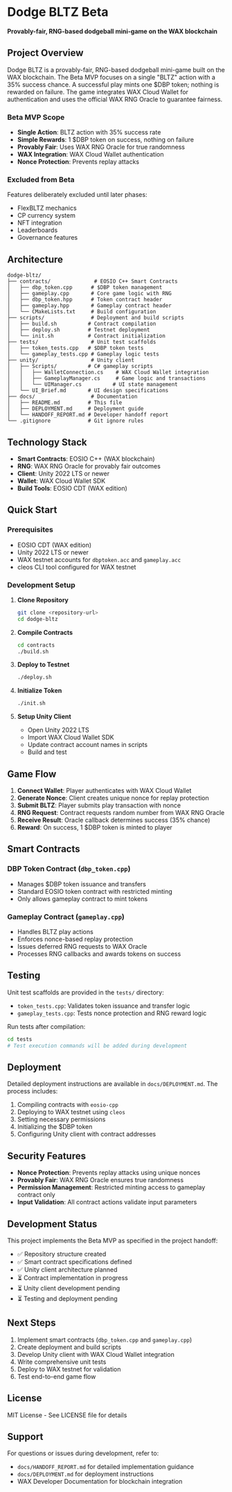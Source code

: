 # Dodge BLTZ Beta

**Provably-fair, RNG-based dodgeball mini-game on the WAX blockchain**

## Project Overview

Dodge BLTZ is a provably-fair, RNG-based dodgeball mini-game built on the WAX blockchain. The Beta MVP focuses on a single "BLTZ" action with a 35% success chance. A successful play mints one $DBP token; nothing is rewarded on failure. The game integrates WAX Cloud Wallet for authentication and uses the official WAX RNG Oracle to guarantee fairness.

### Beta MVP Scope

- **Single Action**: BLTZ action with 35% success rate
- **Simple Rewards**: 1 $DBP token on success, nothing on failure
- **Provably Fair**: Uses WAX RNG Oracle for true randomness
- **WAX Integration**: WAX Cloud Wallet authentication
- **Nonce Protection**: Prevents replay attacks

### Excluded from Beta

Features deliberately excluded until later phases:
- FlexBLTZ mechanics
- CP currency system
- NFT integration
- Leaderboards
- Governance features

## Architecture

```
dodge-bltz/
├── contracts/              # EOSIO C++ Smart Contracts
│   ├── dbp_token.cpp      # $DBP token management
│   ├── gameplay.cpp       # Core game logic with RNG
│   ├── dbp_token.hpp      # Token contract header
│   ├── gameplay.hpp       # Gameplay contract header
│   └── CMakeLists.txt     # Build configuration
├── scripts/               # Deployment and build scripts
│   ├── build.sh          # Contract compilation
│   ├── deploy.sh         # Testnet deployment
│   └── init.sh           # Contract initialization
├── tests/                 # Unit test scaffolds
│   ├── token_tests.cpp   # $DBP token tests
│   └── gameplay_tests.cpp # Gameplay logic tests
├── unity/                 # Unity client
│   ├── Scripts/          # C# gameplay scripts
│   │   ├── WalletConnection.cs    # WAX Cloud Wallet integration
│   │   ├── GameplayManager.cs     # Game logic and transactions
│   │   └── UIManager.cs          # UI state management
│   └── UI_Brief.md       # UI design specifications
├── docs/                  # Documentation
│   ├── README.md         # This file
│   ├── DEPLOYMENT.md     # Deployment guide
│   └── HANDOFF_REPORT.md # Developer handoff report
└── .gitignore            # Git ignore rules
```

## Technology Stack

- **Smart Contracts**: EOSIO C++ (WAX blockchain)
- **RNG**: WAX RNG Oracle for provably fair outcomes
- **Client**: Unity 2022 LTS or newer
- **Wallet**: WAX Cloud Wallet SDK
- **Build Tools**: EOSIO CDT (WAX edition)

## Quick Start

### Prerequisites

- EOSIO CDT (WAX edition)
- Unity 2022 LTS or newer
- WAX testnet accounts for `dbptoken.acc` and `gameplay.acc`
- cleos CLI tool configured for WAX testnet

### Development Setup

1. **Clone Repository**
   ```bash
   git clone <repository-url>
   cd dodge-bltz
   ```

2. **Compile Contracts**
   ```bash
   cd contracts
   ./build.sh
   ```

3. **Deploy to Testnet**
   ```bash
   ./deploy.sh
   ```

4. **Initialize Token**
   ```bash
   ./init.sh
   ```

5. **Setup Unity Client**
   - Open Unity 2022 LTS
   - Import WAX Cloud Wallet SDK
   - Update contract account names in scripts
   - Build and test

## Game Flow

1. **Connect Wallet**: Player authenticates with WAX Cloud Wallet
2. **Generate Nonce**: Client creates unique nonce for replay protection
3. **Submit BLTZ**: Player submits play transaction with nonce
4. **RNG Request**: Contract requests random number from WAX RNG Oracle
5. **Receive Result**: Oracle callback determines success (35% chance)
6. **Reward**: On success, 1 $DBP token is minted to player

## Smart Contracts

### DBP Token Contract (`dbp_token.cpp`)
- Manages $DBP token issuance and transfers
- Standard EOSIO token contract with restricted minting
- Only allows gameplay contract to mint tokens

### Gameplay Contract (`gameplay.cpp`)
- Handles BLTZ play actions
- Enforces nonce-based replay protection
- Issues deferred RNG requests to WAX Oracle
- Processes RNG callbacks and awards tokens on success

## Testing

Unit test scaffolds are provided in the `tests/` directory:
- `token_tests.cpp`: Validates token issuance and transfer logic
- `gameplay_tests.cpp`: Tests nonce protection and RNG reward logic

Run tests after compilation:
```bash
cd tests
# Test execution commands will be added during development
```

## Deployment

Detailed deployment instructions are available in `docs/DEPLOYMENT.md`. The process includes:

1. Compiling contracts with `eosio-cpp`
2. Deploying to WAX testnet using `cleos`
3. Setting necessary permissions
4. Initializing the $DBP token
5. Configuring Unity client with contract addresses

## Security Features

- **Nonce Protection**: Prevents replay attacks using unique nonces
- **Provably Fair**: WAX RNG Oracle ensures true randomness
- **Permission Management**: Restricted minting access to gameplay contract only
- **Input Validation**: All contract actions validate input parameters

## Development Status

This project implements the Beta MVP as specified in the project handoff:
- ✅ Repository structure created
- ✅ Smart contract specifications defined
- ✅ Unity client architecture planned
- ⏳ Contract implementation in progress
- ⏳ Unity client development pending
- ⏳ Testing and deployment pending

## Next Steps

1. Implement smart contracts (`dbp_token.cpp` and `gameplay.cpp`)
2. Create deployment and build scripts
3. Develop Unity client with WAX Cloud Wallet integration
4. Write comprehensive unit tests
5. Deploy to WAX testnet for validation
6. Test end-to-end game flow

## License

MIT License - See LICENSE file for details

## Support

For questions or issues during development, refer to:
- `docs/HANDOFF_REPORT.md` for detailed implementation guidance
- `docs/DEPLOYMENT.md` for deployment instructions
- WAX Developer Documentation for blockchain integration